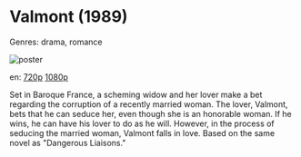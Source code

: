 # Valmont (1989)

Genres: drama, romance

![poster](http://image.tmdb.org/t/p/w500/ez9OFvq9Ayzuwb8jroCHY2Z06Xb.jpg)

en:
  [720p](magnet:?xt=urn:btih:BAD47EB02AEFB97C83503FB744CD551CD21CCCCD&tr=udp://glotorrents.pw:6969/announce&tr=udp://tracker.opentrackr.org:1337/announce&tr=udp://torrent.gresille.org:80/announce&tr=udp://tracker.openbittorrent.com:80&tr=udp://tracker.coppersurfer.tk:6969&tr=udp://tracker.leechers-paradise.org:6969&tr=udp://p4p.arenabg.ch:1337&tr=udp://tracker.internetwarriors.net:1337)
  [1080p](magnet:?xt=urn:btih:343C6FBC44E5CFE46930143FF8A9636AF19F3D69&tr=udp://glotorrents.pw:6969/announce&tr=udp://tracker.opentrackr.org:1337/announce&tr=udp://torrent.gresille.org:80/announce&tr=udp://tracker.openbittorrent.com:80&tr=udp://tracker.coppersurfer.tk:6969&tr=udp://tracker.leechers-paradise.org:6969&tr=udp://p4p.arenabg.ch:1337&tr=udp://tracker.internetwarriors.net:1337)
  


Set in Baroque France, a scheming widow and her lover make a bet regarding the corruption of a recently married woman. The lover, Valmont, bets that he can seduce her, even though she is an honorable woman. If he wins, he can have his lover to do as he will. However, in the process of seducing the married woman, Valmont falls in love. Based on the same novel as "Dangerous Liaisons."